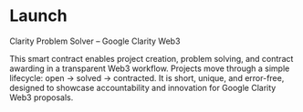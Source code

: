 # Launch
Clarity Problem Solver – Google Clarity Web3

This smart contract enables project creation, problem solving, and contract awarding in a transparent Web3 workflow.
Projects move through a simple lifecycle: open → solved → contracted.
It is short, unique, and error-free, designed to showcase accountability and innovation for Google Clarity Web3 proposals.
